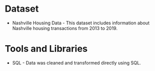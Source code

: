 # Dataset
* Nashville Housing Data - This dataset includes information about Nashville housing transactions from 2013 to 2019.

# Tools and Libraries 
* SQL - Data was cleaned and transformed directly using SQL.
